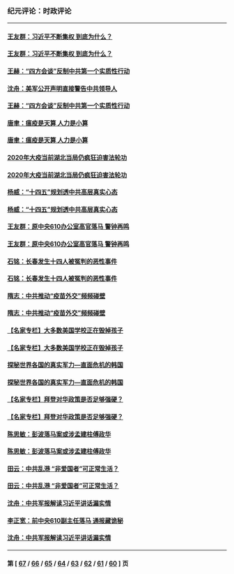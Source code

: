 ### 纪元评论：时政评论
---
#### [王友群：习近平不断集权 到底为什么？](../../pages/nsc1025/n12813102.md) 
#### [王友群：习近平不断集权 到底为什么？](../../pages/nsc1025/n12813102.md) 
#### [王赫：“四方会谈”反制中共第一个实质性行动](../../pages/nsc1025/n12811734.md) 
#### [沈舟：美军公开声明直接警告中共领导人](../../pages/nsc1025/n12812938.md) 
#### [王赫：“四方会谈”反制中共第一个实质性行动](../../pages/nsc1025/n12811734.md) 
#### [唐聿：瘟疫是天算 人力是小算](../../pages/nsc1025/n12811780.md) 
#### [唐聿：瘟疫是天算 人力是小算](../../pages/nsc1025/n12811780.md) 
#### [2020年大疫当前湖北当局仍疯狂迫害法轮功](../../pages/nsc1025/n12811320.md) 
#### [2020年大疫当前湖北当局仍疯狂迫害法轮功](../../pages/nsc1025/n12811320.md) 
#### [杨威：“十四五”规划透中共高层真实心态](../../pages/nsc1025/n12811060.md) 
#### [杨威：“十四五”规划透中共高层真实心态](../../pages/nsc1025/n12811060.md) 
#### [王友群：原中央610办公室高官落马 警钟再鸣](../../pages/nsc1025/n12810446.md) 
#### [王友群：原中央610办公室高官落马 警钟再鸣](../../pages/nsc1025/n12810446.md) 
#### [石铭：长春发生十四人被冤判的恶性事件](../../pages/nsc1025/n12810926.md) 
#### [石铭：长春发生十四人被冤判的恶性事件](../../pages/nsc1025/n12810926.md) 
#### [隋志：中共推动“疫苗外交”频频碰壁](../../pages/nsc1025/n12810896.md) 
#### [隋志：中共推动“疫苗外交”频频碰壁](../../pages/nsc1025/n12810896.md) 
#### [【名家专栏】大多数美国学校正在毁掉孩子](../../pages/nsc1025/n12810394.md) 
#### [【名家专栏】大多数美国学校正在毁掉孩子](../../pages/nsc1025/n12810394.md) 
#### [探秘世界各国的真实军力—直面危机的韩国](../../pages/nsc1025/n12808183.md) 
#### [探秘世界各国的真实军力—直面危机的韩国](../../pages/nsc1025/n12808183.md) 
#### [【名家专栏】拜登对华政策是否足够强硬？](../../pages/nsc1025/n12810406.md) 
#### [【名家专栏】拜登对华政策是否足够强硬？](../../pages/nsc1025/n12810406.md) 
#### [陈思敏：彭波落马案或涉孟建柱傅政华](../../pages/nsc1025/n12810222.md) 
#### [陈思敏：彭波落马案或涉孟建柱傅政华](../../pages/nsc1025/n12810222.md) 
#### [田云：中共乱港 “非爱国者”可正常生活？](../../pages/nsc1025/n12809796.md) 
#### [田云：中共乱港 “非爱国者”可正常生活？](../../pages/nsc1025/n12809796.md) 
#### [沈舟：中共军报解读习近平讲话漏实情](../../pages/nsc1025/n12810056.md) 
#### [李正宽：前中央610副主任落马 通报藏诡秘](../../pages/nsc1025/n12810125.md) 
#### [沈舟：中共军报解读习近平讲话漏实情](../../pages/nsc1025/n12810056.md) 

---
#### 第 [ [67](./67.md) / [66](./66.md) / [65](./65.md) / [64](./64.md) / [63](./63.md) / [62](./62.md) / [61](./61.md) / [60](./60.md) ] 页
